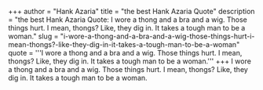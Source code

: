 +++
author = "Hank Azaria"
title = "the best Hank Azaria Quote"
description = "the best Hank Azaria Quote: I wore a thong and a bra and a wig. Those things hurt. I mean, thongs? Like, they dig in. It takes a tough man to be a woman."
slug = "i-wore-a-thong-and-a-bra-and-a-wig-those-things-hurt-i-mean-thongs?-like-they-dig-in-it-takes-a-tough-man-to-be-a-woman"
quote = '''I wore a thong and a bra and a wig. Those things hurt. I mean, thongs? Like, they dig in. It takes a tough man to be a woman.'''
+++
I wore a thong and a bra and a wig. Those things hurt. I mean, thongs? Like, they dig in. It takes a tough man to be a woman.
